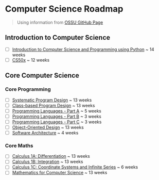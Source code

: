 # Computer Science Roadmap
> Using information from [OSSU GitHub Page](https://github.com/ossu/computer-science/blob/master/README.md#core-programming)

## Introduction to Computer Science
- [ ] [Introduction to Computer Science and Programming using Python](https://github.com/ossu/computer-science/blob/master/coursepages/intro-cs/README.md) ~ 14 weeks
- [ ] [CS50x](https://www.edx.org/learn/computer-science/harvard-university-cs50-s-introduction-to-computer-science) ~ 12 weeks

## Core Computer Science
### Core Programming
- [ ] [Systematic Program Design](https://github.com/ossu/computer-science/blob/master/coursepages/spd/README.md) ~ 13 weeks
- [ ] [Class-based Program Design](https://course.ccs.neu.edu/cs2510sp22/index.html) ~ 13 weeks
- [ ] [Programming Languages - Part A](https://www.coursera.org/learn/programming-languages) ~ 5 weeks
- [ ] [Programming Languages - Part B](https://www.coursera.org/learn/programming-languages-part-b) ~ 3 weeks
- [ ] [Programming Languages - Part C](https://www.coursera.org/learn/programming-languages-part-c) ~ 3 weeks
- [ ] [Object-Oriented Design](https://course.ccs.neu.edu/cs3500f19/) ~ 13 weeks
- [ ] [Software Architecture](https://www.coursera.org/learn/software-architecture) ~ 4 weeks

### Core Maths
- [ ] [Calculus 1A: Differentiation](https://openlearninglibrary.mit.edu/courses/course-v1:MITx+18.01.1x+2T2019/about) ~ 13 weeks
- [ ] [Calculus 1B: Integration](https://openlearninglibrary.mit.edu/courses/course-v1:MITx+18.01.2x+3T2019/about) ~ 13 weeks
- [ ] [Calculus 1C: Coordinate Systems and Infinite Series](https://openlearninglibrary.mit.edu/courses/course-v1:MITx+18.01.3x+1T2020/about) ~ 6 weeks
- [ ] [Mathematics for Computer Science](https://openlearninglibrary.mit.edu/courses/course-v1:MITx+18.01.3x+1T2020/about) ~ 13 weeks
